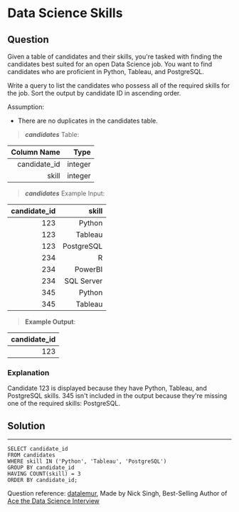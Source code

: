 # Data Science Skills

## **Question**

Given a table of candidates and their skills, you're tasked with finding the candidates best suited for an open Data Science job. You want to find candidates who are proficient in Python, Tableau, and PostgreSQL.

Write a query to list the candidates who possess all of the required skills for the job. Sort the output by candidate ID in ascending order.

Assumption:

* There are no duplicates in the candidates table.

>***candidates***  Table:

|Column Name|Type|
|---:|---:|
|candidate_id|integer|
|skill|integer|

>***candidates*** Example Input:

|candidate_id|	skill|
|---:|---:|
123|	Python
123|    Tableau
123|	PostgreSQL
234|	R
234|	PowerBI
234|	SQL Server
345|	Python
345|	Tableau

>**Example Output**:

|candidate_id|
|---:|
|123|

### **Explanation**
Candidate 123 is displayed because they have Python, Tableau, and PostgreSQL skills. 345 isn't included in the output because they're missing one of the required skills: PostgreSQL.

## Solution
---
    SELECT candidate_id 
    FROM candidates 
    WHERE skill IN ('Python', 'Tableau', 'PostgreSQL')
    GROUP BY candidate_id
    HAVING COUNT(skill) = 3
    ORDER BY candidate_id;

Question reference: [datalemur](https://datalemur.com/),
                    Made by Nick Singh, Best-Selling Author of [Ace the Data Science Interview](https://www.amazon.com/dp/0578973839?&linkCode=sl1&tag=datalemur-20&linkId=be42c7443fa05a3c9d783fee4e6f4762&language=en_US&ref_=as_li_ss_tl)

